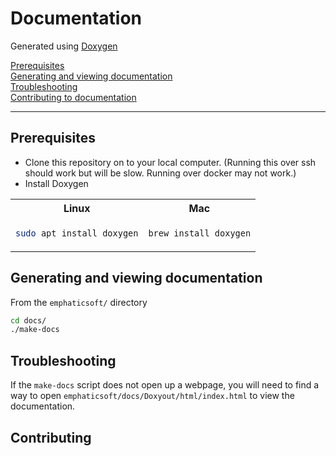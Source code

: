 # Documentation
Generated using [Doxygen](https://doxygen.nl)

[Prerequisites](#prerequisites) <br>
[Generating and viewing documentation](#generating) <br>
[Troubleshooting](#troubleshooting) <br>
[Contributing to documentation](#contributing) <br>

---

<a name="prerequisites"></a>
## Prerequisites
* Clone this repository on to your local computer. (Running this over ssh should work but will be slow. Running over docker may not work.)
* Install Doxygen
<table>
<tr>
<th> Linux </th>
<th> Mac </th>
</tr>
<tr>
<td>

```bash
sudo apt install doxygen
```

</td>
<td>

```bash
brew install doxygen
```

</td>
</tr>
</table>

<a name="generating"></a>
## Generating and viewing documentation
From the `emphaticsoft/` directory

```bash
cd docs/
./make-docs
```

<a name="troubleshooting"></a>
## Troubleshooting
If the `make-docs` script does not open up a webpage, you will need to find a way to open `emphaticsoft/docs/Doxyout/html/index.html` to view the documentation.

## Contributing

